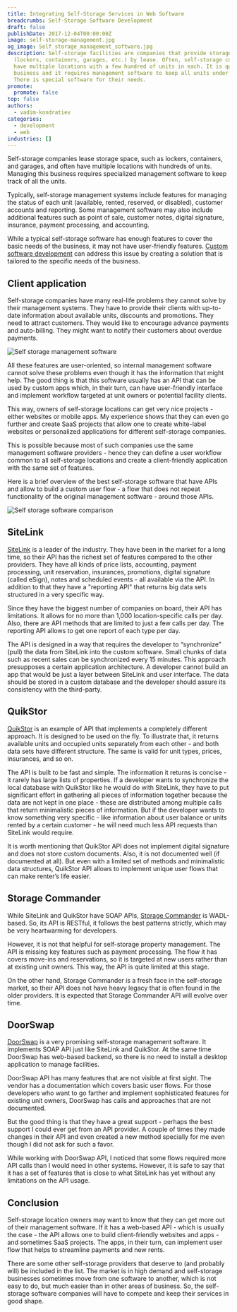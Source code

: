 ```yaml
---
title: Integrating Self-Storage Services in Web Software
breadcrumbs: Self-Storage Software Development
draft: false
publishDate: 2017-12-04T00:00:00Z
image: self-storage-management.jpg
og_image: Self_storage_management_software.jpg
description: Self-storage facilities are companies that provide storage space
  (lockers, containers, garages, etc.) by lease. Often, self-storage companies
  have multiple locations with a few hundred of units in each. It is quite a big
  business and it requires management software to keep all units under control.
  There is special software for their needs.
promote:
  promote: false
top: false
authors:
  - vadim-kondratiev
categories:
  - development
  - web
industries: []
---
```

Self-storage companies lease storage space, such as lockers, containers, and garages, and often have multiple locations with hundreds of units. Managing this business requires specialized management software to keep track of all the units.

Typically, self-storage management systems include features for managing the status of each unit (available, rented, reserved, or disabled), customer accounts and reporting. Some management software may also include additional features such as point of sale, customer notes, digital signature, insurance, payment processing, and accounting.

While a typical self-storage software has enough features to cover the basic needs of the business, it may not have user-friendly features. <a href="https://anadea.info/services/custom-software-development" target="_blank">Custom software development</a> can address this issue by creating a solution that is tailored to the specific needs of the business.

## Client application

Self-storage companies have many real-life problems they cannot solve by their management systems. They have to provide their clients with up-to-date information about available units, discounts and promotions. They need to attract customers. They would like to encourage advance payments and auto-billing. They might want to notify their customers about overdue payments.

![Self storage management software](storage_software.jpg)

All these features are user-oriented, so internal management software cannot solve these problems even though it has the information that might help. The good thing is that this software usually has an API that can be used by custom apps which, in their turn, can have user-friendly interface and implement workflow targeted at unit owners or potential facility clients.

This way, owners of self-storage locations can get very nice projects - either websites or mobile apps. My experience shows that they can even go further and create SaaS projects that allow one to create white-label websites or personalized applications for different self-storage companies.

This is possible because most of such companies use the same management software providers - hence they can define a user workflow common to all self-storage locations and create a client-friendly application with the same set of features.

Here is a brief overview of the best self-storage software that have APIs and allow to build a custom user flow - a flow that does not repeat functionality of the original management software - around those APIs.

![Self storage software comparison](Self_storage_software.jpg)

## SiteLink

<a href="https://www.sitelink.com/" rel="nofollow" target="_blank">SiteLink</a> is a leader of the industry. They have been in the market for a long time, so their API has the richest set of features compared to the other providers. They have all kinds of price lists, accounting, payment processing, unit reservation, insurances, promotions, digital signature (called eSign), notes and scheduled events - all available via the API. In addition to that they have a "reporting API" that returns big data sets structured in a very specific way.

Since they have the biggest number of companies on board, their API has limitations. It allows for no more than 1,000 location-specific calls per day. Also, there are API methods that are limited to just a few calls per day. The reporting API allows to get one report of each type per day.

The API is designed in a way that requires the developer to “synchronize” (pull) the data from SiteLink into the custom software. Small chunks of data such as recent sales can be synchronized every 15 minutes. This approach presupposes a certain application architecture. A developer cannot build an app that would be just a layer between SiteLink and user interface. The data should be stored in a custom database and the developer should assure its consistency with the third-party.

## QuikStor

<a href="http://quikstor.com/" rel="nofollow" target="_blank">QuikStor</a> is an example of API that implements a completely different approach. It is designed to be used on the fly. To illustrate that, it returns available units and occupied units separately from each other - and both data sets have different structure. The same is valid for unit types, prices, insurances, and so on.

The API is built to be fast and simple. The information it returns is concise - it rarely has large lists of properties. If a developer wants to synchronize the local database with QuikStor like he would do with SiteLink, they have to put significant effort in gathering all pieces of information together because the data are not kept in one place - these are distributed among multiple calls that return minimalistic pieces of information. But if the developer wants to know something very specific - like information about user balance or units rented by a certain customer - he will need much less API requests than SiteLink would require.

It is worth mentioning that QuikStor API does not implement digital signature and does not store custom documents. Also, it is not documented well (if documented at all). But even with a limited set of methods and minimalistic data structures, QuikStor API allows to implement unique user flows that can make renter’s life easier.

## Storage Commander

While SiteLink and QuikStor have SOAP APIs, <a href="http://www.storagecommander.com/" rel="nofollow" target="_blank">Storage Commander</a> is WADL-based. So, its API is RESTful, it follows the best patterns strictly, which may be very heartwarming for developers.

However, it is not that helpful for self-storage property management. The API is missing key features such as payment processing. The flow it has covers move-ins and reservations, so it is targeted at new users rather than at existing unit owners. This way, the API is quite limited at this stage.

On the other hand, Storage Commander is a fresh face in the self-storage market, so their API does not have heavy legacy that is often found in the older providers. It is expected that Storage Commander API will evolve over time.

## DoorSwap

<a href="http://www.doorswap.com/" rel="nofollow" target="_blank">DoorSwap</a> is a very promising self-storage management software. It implements SOAP API just like SiteLink and QuikStor. At the same time DoorSwap has web-based backend, so there is no need to install a desktop application to manage facilities.

DoorSwap API has many features that are not visible at first sight. The vendor has a documentation which covers basic user flows. For those developers who want to go farther and implement sophisticated features for existing unit owners, DoorSwap has calls and approaches that are not documented.

But the good thing is that they have a great support - perhaps the best support I could ever get from an API provider. A couple of times they made changes in their API and even created a new method specially for me even though I did not ask for such a favor.

While working with DoorSwap API, I noticed that some flows required more API calls than I would need in other systems. However, it is safe to say that it has a set of features that is close to what SiteLink has yet without any limitations on the API usage.

## Conclusion

Self-storage location owners may want to know that they can get more out of their management software. If it has a web-based API - which is usually the case - the API allows one to build client-friendly websites and apps - and sometimes SaaS projects. The apps, in their turn, can implement user flow that helps to streamline payments and new rents.

There are some other self-storage providers that deserve to (and probably will) be included in the list. The market is in high demand and self-storage businesses sometimes move from one software to another, which is not easy to do, but much easier than in other areas of business. So, the self-storage software companies will have to compete and keep their services in good shape.
